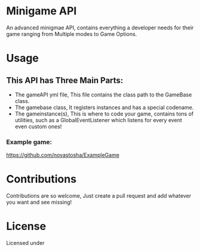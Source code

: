 # Minigame API

An advanced minigmae API, contains everything a developer needs for their game ranging from Multiple modes to Game Options.

# Usage

## This API has Three Main Parts:

  - The gameAPI yml file, This file contains the class path to the GameBase class.
  - The gamebase class, It registers instances and has a special codename.
  - The gameinstance(s), This is where to code your game, contains tons of utilities, such as a GlobalEventListener which listens for every event even custom ones!
 
 ### Example game: 
  https://github.com/novastosha/ExampleGame

# Contributions

Contributions are so welcome, Just create a pull request and add whatever you want and see missing!

# License

Licensed under
